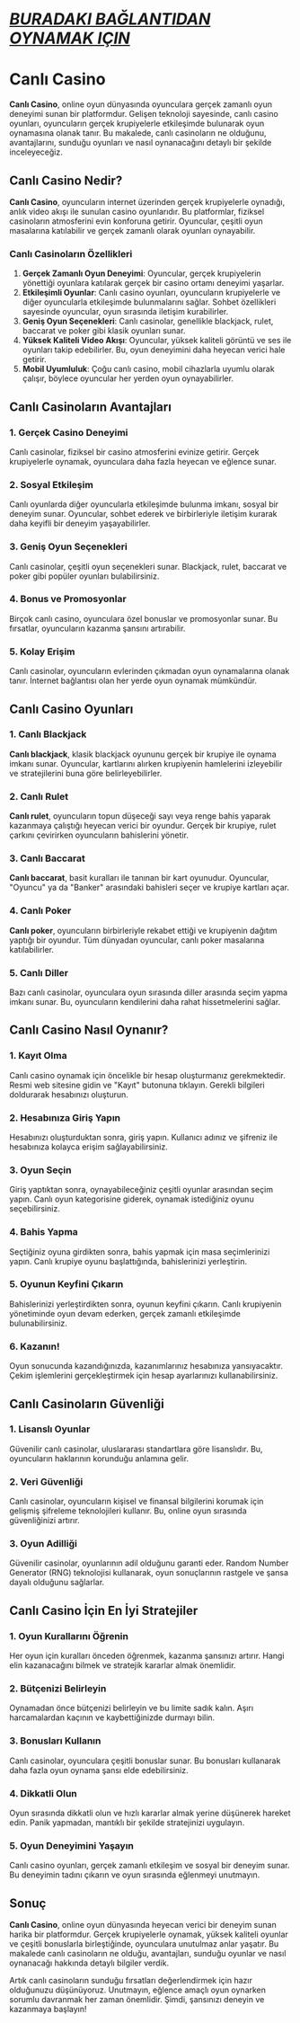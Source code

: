 # [***BURADAKI BAĞLANTIDAN OYNAMAK IÇIN***](https://casinotr.link/gWCRZ4)

# Canlı Casino

**Canlı Casino**, online oyun dünyasında oyunculara gerçek zamanlı oyun deneyimi sunan bir platformdur. Gelişen teknoloji sayesinde, canlı casino oyunları, oyuncuların gerçek krupiyelerle etkileşimde bulunarak oyun oynamasına olanak tanır. Bu makalede, canlı casinoların ne olduğunu, avantajlarını, sunduğu oyunları ve nasıl oynanacağını detaylı bir şekilde inceleyeceğiz.

## Canlı Casino Nedir?

**Canlı Casino**, oyuncuların internet üzerinden gerçek krupiyelerle oynadığı, anlık video akışı ile sunulan casino oyunlarıdır. Bu platformlar, fiziksel casinoların atmosferini evin konforuna getirir. Oyuncular, çeşitli oyun masalarına katılabilir ve gerçek zamanlı olarak oyunları oynayabilir.

### Canlı Casinoların Özellikleri

1. **Gerçek Zamanlı Oyun Deneyimi**: Oyuncular, gerçek krupiyelerin yönettiği oyunlara katılarak gerçek bir casino ortamı deneyimi yaşarlar.
2. **Etkileşimli Oyunlar**: Canlı casino oyunları, oyuncuların krupiyelerle ve diğer oyuncularla etkileşimde bulunmalarını sağlar. Sohbet özellikleri sayesinde oyuncular, oyun sırasında iletişim kurabilirler.
3. **Geniş Oyun Seçenekleri**: Canlı casinolar, genellikle blackjack, rulet, baccarat ve poker gibi klasik oyunları sunar.
4. **Yüksek Kaliteli Video Akışı**: Oyuncular, yüksek kaliteli görüntü ve ses ile oyunları takip edebilirler. Bu, oyun deneyimini daha heyecan verici hale getirir.
5. **Mobil Uyumluluk**: Çoğu canlı casino, mobil cihazlarla uyumlu olarak çalışır, böylece oyuncular her yerden oyun oynayabilirler.

## Canlı Casinoların Avantajları

### 1. Gerçek Casino Deneyimi

Canlı casinolar, fiziksel bir casino atmosferini evinize getirir. Gerçek krupiyelerle oynamak, oyunculara daha fazla heyecan ve eğlence sunar.

### 2. Sosyal Etkileşim

Canlı oyunlarda diğer oyuncularla etkileşimde bulunma imkanı, sosyal bir deneyim sunar. Oyuncular, sohbet ederek ve birbirleriyle iletişim kurarak daha keyifli bir deneyim yaşayabilirler.

### 3. Geniş Oyun Seçenekleri

Canlı casinolar, çeşitli oyun seçenekleri sunar. Blackjack, rulet, baccarat ve poker gibi popüler oyunları bulabilirsiniz.

### 4. Bonus ve Promosyonlar

Birçok canlı casino, oyunculara özel bonuslar ve promosyonlar sunar. Bu fırsatlar, oyuncuların kazanma şansını artırabilir.

### 5. Kolay Erişim

Canlı casinolar, oyuncuların evlerinden çıkmadan oyun oynamalarına olanak tanır. İnternet bağlantısı olan her yerde oyun oynamak mümkündür.

## Canlı Casino Oyunları

### 1. Canlı Blackjack

**Canlı blackjack**, klasik blackjack oyununu gerçek bir krupiye ile oynama imkanı sunar. Oyuncular, kartlarını alırken krupiyenin hamlelerini izleyebilir ve stratejilerini buna göre belirleyebilirler.

### 2. Canlı Rulet

**Canlı rulet**, oyuncuların topun düşeceği sayı veya renge bahis yaparak kazanmaya çalıştığı heyecan verici bir oyundur. Gerçek bir krupiye, rulet çarkını çevirirken oyuncuların bahislerini yönetir.

### 3. Canlı Baccarat

**Canlı baccarat**, basit kuralları ile tanınan bir kart oyunudur. Oyuncular, "Oyuncu" ya da "Banker" arasındaki bahisleri seçer ve krupiye kartları açar.

### 4. Canlı Poker

**Canlı poker**, oyuncuların birbirleriyle rekabet ettiği ve krupiyenin dağıtım yaptığı bir oyundur. Tüm dünyadan oyuncular, canlı poker masalarına katılabilirler.

### 5. Canlı Diller

Bazı canlı casinolar, oyunculara oyun sırasında diller arasında seçim yapma imkanı sunar. Bu, oyuncuların kendilerini daha rahat hissetmelerini sağlar.

## Canlı Casino Nasıl Oynanır?

### 1. Kayıt Olma

Canlı casino oynamak için öncelikle bir hesap oluşturmanız gerekmektedir. Resmi web sitesine gidin ve "Kayıt" butonuna tıklayın. Gerekli bilgileri doldurarak hesabınızı oluşturun.

### 2. Hesabınıza Giriş Yapın

Hesabınızı oluşturduktan sonra, giriş yapın. Kullanıcı adınız ve şifreniz ile hesabınıza kolayca erişim sağlayabilirsiniz.

### 3. Oyun Seçin

Giriş yaptıktan sonra, oynayabileceğiniz çeşitli oyunlar arasından seçim yapın. Canlı oyun kategorisine giderek, oynamak istediğiniz oyunu seçebilirsiniz.

### 4. Bahis Yapma

Seçtiğiniz oyuna girdikten sonra, bahis yapmak için masa seçimlerinizi yapın. Canlı krupiye oyunu başlattığında, bahislerinizi yerleştirin.

### 5. Oyunun Keyfini Çıkarın

Bahislerinizi yerleştirdikten sonra, oyunun keyfini çıkarın. Canlı krupiyenin yönetiminde oyun devam ederken, gerçek zamanlı etkileşimde bulunabilirsiniz.

### 6. Kazanın!

Oyun sonucunda kazandığınızda, kazanımlarınız hesabınıza yansıyacaktır. Çekim işlemlerini gerçekleştirmek için hesap ayarlarınızı kullanabilirsiniz.

## Canlı Casinoların Güvenliği

### 1. Lisanslı Oyunlar

Güvenilir canlı casinolar, uluslararası standartlara göre lisanslıdır. Bu, oyuncuların haklarının korunduğu anlamına gelir.

### 2. Veri Güvenliği

Canlı casinolar, oyuncuların kişisel ve finansal bilgilerini korumak için gelişmiş şifreleme teknolojileri kullanır. Bu, online oyun sırasında güvenliğinizi artırır.

### 3. Oyun Adilliği

Güvenilir casinolar, oyunlarının adil olduğunu garanti eder. Random Number Generator (RNG) teknolojisi kullanarak, oyun sonuçlarının rastgele ve şansa dayalı olduğunu sağlarlar.

## Canlı Casino İçin En İyi Stratejiler

### 1. Oyun Kurallarını Öğrenin

Her oyun için kuralları önceden öğrenmek, kazanma şansınızı artırır. Hangi elin kazanacağını bilmek ve stratejik kararlar almak önemlidir.

### 2. Bütçenizi Belirleyin

Oynamadan önce bütçenizi belirleyin ve bu limite sadık kalın. Aşırı harcamalardan kaçının ve kaybettiğinizde durmayı bilin.

### 3. Bonusları Kullanın

Canlı casinolar, oyunculara çeşitli bonuslar sunar. Bu bonusları kullanarak daha fazla oyun oynama şansı elde edebilirsiniz.

### 4. Dikkatli Olun

Oyun sırasında dikkatli olun ve hızlı kararlar almak yerine düşünerek hareket edin. Panik yapmadan, mantıklı bir şekilde stratejinizi uygulayın.

### 5. Oyun Deneyimini Yaşayın

Canlı casino oyunları, gerçek zamanlı etkileşim ve sosyal bir deneyim sunar. Bu deneyimin tadını çıkarın ve oyun sırasında eğlenmeyi unutmayın.

## Sonuç

**Canlı Casino**, online oyun dünyasında heyecan verici bir deneyim sunan harika bir platformdur. Gerçek krupiyelerle oynamak, yüksek kaliteli oyunlar ve çeşitli bonuslarla birleştiğinde, oyunculara unutulmaz anlar yaşatır. Bu makalede canlı casinoların ne olduğu, avantajları, sunduğu oyunlar ve nasıl oynanacağı hakkında detaylı bilgiler verdik.

Artık canlı casinoların sunduğu fırsatları değerlendirmek için hazır olduğunuzu düşünüyoruz. Unutmayın, eğlence amaçlı oyun oynarken sorumlu davranmak her zaman önemlidir. Şimdi, şansınızı deneyin ve kazanmaya başlayın!

